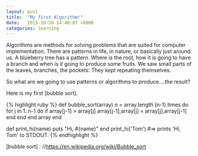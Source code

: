 ```yaml
---
layout: post
title:  "My first Algorithm!"
date:   2015-10-10 14:48:07 +0000
categories: learning 
---
```

Algorithms are methods for solving problems that are suited for computer implementation.
There are patterns in life, in nature, or basically just around us. A blueberry tree has a pattern. Where is the root, how it is going to have a branch and when is it going to produce some fruits.
We saw small parts of the leaves, branches, the pockets: They kept repeating themselves.

So what are we going to use patterns or algorithms to produce....the result?

Here is my first [bubble sort].

{% highlight ruby %}
def bubble_sort(array)
   n = array.length
   (n-1).times do
     for j in 1..n-1 do
       if array[j-1] > array[j]
       array[j-1],array[j] = array[j],array[j-1]
       end
     end
   end
   array
end

def print_hi(name)
  puts "Hi, #{name}"
  end
  print_hi('Tom')
  #=> prints 'Hi, Tom' to STDOUT.
  {% endhighlight %}

[bubble sort] : //https://en.wikipedia.org/wiki/Bubble_sort


